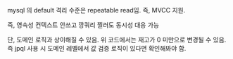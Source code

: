 mysql 의 default 격리 수준은 repeatable read임. 즉, MVCC 지원.

즉, 영속성 컨텍스트 안쓰고 깡쿼리 찔러도 동시성 대응 가능

단, 도메인 로직과 상이해질 수 있음. 위 코드에서는 재고가 0 미만으로 변경될 수 있음.
즉 jpql 사용 시 도메인 레벨에서 값 검증 로직이 있다면 확인해봐야 함.